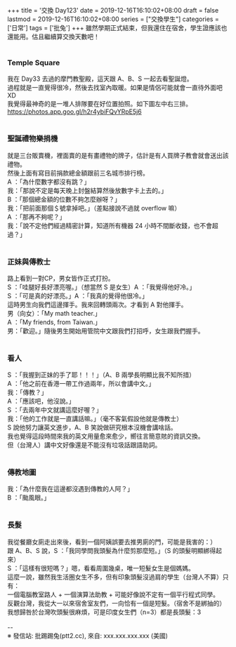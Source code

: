 +++
title = '交換 Day123'
date = 2019-12-16T16:10:02+08:00
draft = false
lastmod = 2019-12-16T16:10:02+08:00
series = ["交換學生"]
categories = ['日常']
tags = ['批兔']
+++
雖然學期正式結束，但我還住在宿舍，學生證應該也還能用。估且繼續算交換天數吧！<br>
<br>
### Temple Square 
我在 Day33 去過的摩門教聖殿，這天跟 A、B、S 一起去看聖誕燈。<br>
過程就是一直覺得很冷，然後去找室內取暖。如果是情侶可能就會一直待外面吧XD<br>
我覺得最神奇的是一堆人排隊要在好位置拍照。如下圖左中右三排。<br>
https://photos.app.goo.gl/h2r4ybiFQvYRpE5j6<br>
<br>
### 聖誕禮物樂捐機 
就是三台販賣機，裡面賣的是有畫禮物的牌子，估計是有人買牌子教會就會送出該禮物。<br>
然後上面有寫目前捐款總金額跟前三名城市排行榜。<br>
A ：「為什麼數字都沒有跳？」<br>
我：「那說不定是每天晚上封盤結算然後放數字卡上去的。」<br>
B ：「那個總金額的位數不夠怎麼辦呀？」<br>
我：「把前面那個＄號拿掉吧。」（差點接說不過就 overflow 嘛）<br>
A ：「那再不夠呢？」<br>
我：「說不定他們經過精密計算，知道所有機器 24 小時不間斷收錢，也不會超過？」<br>
<br>
### 正妹與傳教士 
路上看到一對CP，男女皆作正式打扮。<br>
S ：「哇腿好長好漂亮喔。」（想當然 S 是女生）A ：「我覺得他好冷。」<br>
S ：「可是真的好漂亮。」A ：「我真的覺得他很冷。」<br>
這時男生向我們這邊揮手。我來回轉頭兩次。才看到 A 對他揮手。<br>
男（向女）：「My math teacher.」<br>
A ：「My friends, from Taiwan.」<br>
男：「歡迎。」隨後男生開始用管院中文跟我們打招呼，女生跟我們握手。<br>
<br>
### 看人 
S ：「我握到正妹的手了耶！！！」（A、B 兩學長明顯比我不知所措）<br>
A ：「他之前在香港一帶工作過兩年，所以會講中文。」<br>
我：「傳教？」<br>
A ：「應該吧，他沒說。」<br>
S ：「去兩年中文就講這麼好喔？」<br>
我：「他的工作就是一直講話嘛。」（毫不客氣假設他就是傳教士）<br>
S 說他努力讓英文進步，A、B 笑說做研究根本沒機會講啥話。<br>
我也覺得這段時間來我的英文用量愈來愈少，嚮往言簡意賅的資訊交換。<br>
但（台灣人）講中文好像還是不能沒有垃圾話跟語助詞。<br>
<br>
### 傳教地圖 
我：「為什麼我在這邊都沒遇到傳教的人阿？」<br>
B ：「颱風眼。」<br>
<br>
### 長髮 
我從餐廳女廁走出來後，看到一個阿姨誤要去推男廁的門，可能是我害的：）<br>
跟 A、B、S 說，S ：「我同學問我頭髮為什麼剪那麼短。」（S 的頭髮明顯綁得起來）<br>
S ：「這樣有很短嗎？」嗯，看看周圍幾桌，唯一短髮女生是個媽媽。<br>
這麼一說，雖然我生活圈女生不多，但有印象頭髮沒過肩的學生（台灣人不算）只有：<br>
一個電腦教室路人 + 一個演算法助教 + 可能好像說不定有一個平行程式同學。<br>
反觀台灣，我從大一以來宿舍室友們，一向恰有一個是短髮。（宿舍不是綁抽的）<br>
我想歸咎於台灣吹頭髮很麻煩，可是印度女生們（n=3）都是長頭髮：3<br>
<br>
--<br>
※ 發信站: 批踢踢兔(ptt2.cc), 來自: xxx.xxx.xxx.xxx (美國)<br>
